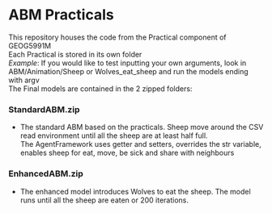 # ABM Practicals
This repository houses the code from the Practical component of GEOG5991M <br>
Each Practical is stored in its own folder <br>
*Example*: If you would like to test inputting your own arguments, look in ABM/Animation/Sheep or Wolves_eat_sheep and run the models ending with argv <br>
The Final models are contained in the 2 zipped folders: <br>
### StandardABM.zip 
- The standard ABM based on the practicals. 
Sheep move around the CSV read environment until all the sheep are at least half full.<br>
The AgentFramework uses getter and setters, overrides the str variable, enables sheep for eat, move, be sick and share with neighbours<br>
### EnhancedABM.zip 
- The enhanced model introduces Wolves to eat the sheep. The model runs until all the sheep are eaten or 200 iterations.

